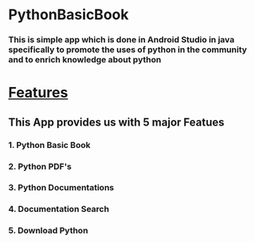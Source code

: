 # PythonBasicBook
### This is simple app which is done in Android Studio in java specifically  to promote the uses of python in the community and to enrich knowledge about python
# <ins>Features</ins>
## This App provides us with 5 major Featues
### 1. Python Basic Book 
### 2. Python PDF's
### 3. Python Documentations
### 4. Documentation Search
### 5. Download Python
